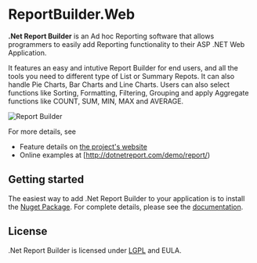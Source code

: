 # ReportBuilder.Web
**.Net Report Builder** is an Ad hoc Reporting software that allows programmers to easily add Reporting functionality to their ASP .NET Web Application. 

It features an easy and intutive Report Builder for end users, and all the tools you need to different type of List or Summary Repots. It can also handle Pie Charts, Bar Charts and Line Charts. Users can also select functions like Sorting, Formatting, Filtering, Grouping and apply Aggregate functions like COUNT, SUM, MIN, MAX and AVERAGE.

![Report Builder](https://dotnetreport.com/content/img/pie-chart-screen-shot.png)

For more details, see

 * Feature details on [the project's website](http://www.dotnetreport.com)
 * Online examples at [http://dotnetreport.com/demo/report/)

## Getting started

The easiest way to add .Net Report Builder to your application is to install the [Nuget Package](https://www.nuget.org/packages/dotNetReport/). For complete details, please see the [documentation](https://dotnetreport.com/blog/2016/03/getting-started-with-dotnet-report/). 

## License
.Net Report Builder is licensed under [LGPL](https://github.com/dotnetreport/ReportBuilder.Web/blob/master/LICENSE) and EULA. 
